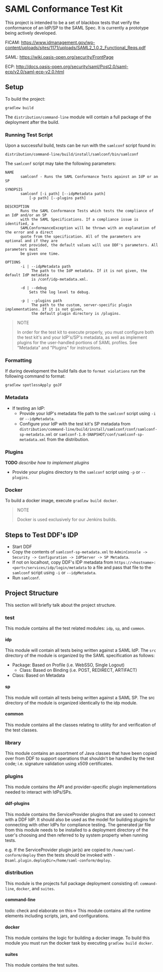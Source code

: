 # SAML Conformance Test Kit
This project is intended to be a set of blackbox tests that verify the conformance of an IdP/SP to the SAML Spec.
It is currently a prototype being actively developed.

FICAM: https://www.idmanagement.gov/wp-content/uploads/sites/1171/uploads/SAML2_1.0.2_Functional_Reqs.pdf

SAML: https://wiki.oasis-open.org/security/FrontPage

ECP: http://docs.oasis-open.org/security/saml/Post2.0/saml-ecp/v2.0/saml-ecp-v2.0.html

## Setup
To build the project:

    gradlew build

The `distribution/command-line` module will contain a full package of the deployment after the build.

### Running Test Script
Upon a successful build, tests can be run with the `samlconf` script found in:
    
    distribution/command-line/build/install/samlconf/bin/samlconf

The `samlconf` script may take the following parameters:

    NAME
           samlconf - Runs the SAML Conformance Tests against an IdP or an SP
    
    SYNOPSIS
           samlconf [-i path] [--idpMetadata path]
               [-p path] [--plugins path] 
    
    DESCRIPTION
           Runs the SAML Conformance Tests which tests the compliance of an IdP and/or an SP
           with the SAML Specifications. If a compliance issue is identified, a 
           SAMLConformanceException will be thrown with an explanation of the error and a direct
           quote from the specification. All of the parameters are optional and if they are 
           not provided, the default values will use DDF's parameters. All parameters must 
           be given one time.
    
    OPTIONS
           -i | --idpMetadata path
                The path to the IdP metadata. If it is not given, the default IdP metadata
                is /conf/idp-metadata.xml.
                      
           -d | --debug
               Sets the log level to debug.
               
           -p | --plugins path
                The path to the custom, server-specific plugin implementations. If it is not given, 
                the default plugin directory is /plugins.


> NOTE
> 
> In order for the test kit to execute properly, you must configure both the test kit's and your IdP's/SP's metadata, as well as implement plugins
for the user-handled portions of SAML profiles. See "Metadata" and "Plugins" for instructions.

### Formatting
If during development the build fails due to `format violations` run the following command to format:

    gradlew spotlessApply goJF

### Metadata
* If testing an IdP:
  * Provide your IdP's metadata file path to the `samlconf` script using `-i` or `--idpMetadata`.
  * Configure your IdP with the test kit's SP metadata from
  `distribution/command-line/build/install/samlconf/conf/samlconf-sp-metadata.xml`
  or `samlconf-1.0-SNAPSHOT/conf/samlconf-sp-metadata.xml` from the distribution.
   
### Plugins
**TODO** *describe how to implement plugins*

* Provide your plugins directory to the `samlconf` script using `-p` or `--plugins`.

### Docker
To build a docker image, execute `gradlew build docker`. 

> NOTE
>
> Docker is used exclusively for our Jenkins builds.

## Steps to Test DDF's IDP
* Start DDF
* Copy the contents of `samlconf-sp-metadata.xml` to `AdminConsole -> Security -> Configuration -> IdPServer -> SP Metadata`.
* If not on localhost, copy DDF's IDP metadata from `https://<hostname>:<port>/services/idp/login/metadata` 
to a file and pass that file to the `samlconf` script using `-i` or `--idpMetadata`.
* Run `samlconf`.

## Project Structure
This section will briefly talk about the project structure.

### test
This module contains all the test related modules: `idp`, `sp`, and `common`.

#### idp
This module will contain all tests being written against a SAML IdP. The `src` directory of the module is organized by the SAML specification as follows:
* Package: Based on Profile (i.e. WebSSO, Single Logout)
  * Class: Based on Binding (i.e. POST, REDIRECT, ARTIFACT)
* Class: Based on Metadata

#### sp
This module will contain all tests being written against a SAML SP. The src directory of the module is organized identically to the idp module.

#### common
This module contains all the classes relating to utility for and verification of the test classes.

### library
This module contains an assortment of Java classes that have been copied over from DDF to support operations that shouldn't be handled by the test code; i.e. signature validation using x509 certificates.

### plugins
This module contains the API and provider-specific plugin implementations
needed to interact with IdPs/SPs.

#### ddf-plugins
This module contains the ServiceProvider plugins that are used to connect with
a DDF IdP. It should also be used as the model for building plugins for connecting
with other IdPs for compliance testing. The generated jar file from this module
needs to be installed to a deployment directory of the user's choosing and then
referred to by system property when running tests.

e.g. If the ServiceProvider plugin jar(s) are copied to `/home/saml-conform/deploy`
then the tests should be invoked with `-Dsaml.plugin.deployDir=/home/saml-conform/deploy`.

### distribution
This module is the projects full package deployment consisting of: `command-line`, `docker`, and `suites`.

#### command-line
todo: check and elaborate on this&rarr; This module contains all the runtime elements including scripts, jars, and configurations.

#### docker
This module contains the logic for building a docker image.
To build this module you must run the docker task by executing `gradlew build docker`.

#### suites
This module contains the test suites.
